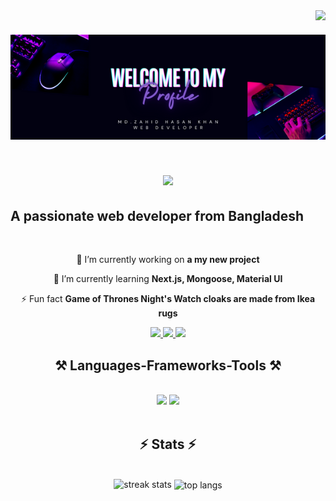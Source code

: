 
<img align="right" src="https://visitor-badge.laobi.icu/badge?page_id=page.id=jahidkhan12xx.jahidkhan12xx" />


<h1 align="center">
    <img style = "width:100vw" src="https://raw.githubusercontent.com/jahidkhan12xx/jahidkhan12xx/main/welcome%20to%20MY.png" />
</h1>
<h1 align="center">
    <img style = "width:100vw" src="https://readme-typing-svg.herokuapp.com/?font=Righteous&size=35&center=true&vCenter=true&width=500&height=70&duration=4000&lines=Hi+There!+👋;+I'm+Zahid+Khan!;" />
</h1>

## A passionate web developer from Bangladesh



<div align="center">

    
<br/>
    


    
 🔭 I’m currently working on **a my new project**
 
 🌱 I’m currently learning **Next.js, Mongoose, Material UI**

⚡ Fun fact **Game of Thrones Night's Watch cloaks are made from Ikea rugs**

 
  <a href="mailto:jahidkhan12xx@gmail.com">
    <img src="https://img.shields.io/badge/Gmail-333333?style=for-the-badge&logo=gmail&logoColor=red" />
  </a>
  <a href="https://www.linkedin.com/in/md-zahid-hasan-khan-8a38711a6" target="_blank">
    <img src="https://img.shields.io/badge/LinkedIn-0077B5?style=for-the-badge&logo=linkedin&logoColor=white" target="_blank" />
  </a>
  <a href="https://github.com/jahidkhan12xx" target="_blank">
     <img src="https://img.shields.io/badge/Portfolio-FF5722?style=for-the-badge&logo=todoist&logoColor=white" target="_blank" /> <!-- sqlite, safari, google-chrome are other good icon options -->
  </a>
</div>


 
<h2 align="center">⚒️ Languages-Frameworks-Tools ⚒️</h2>
<br/>
<div align="center">
    <img src="https://skillicons.dev/icons?i=react,bootstrap,mui,html,css,vscode,github,figma,tailwind,git" />
    <img src="https://skillicons.dev/icons?i=nodejs,javascript,express,firebase,mongodb" /><br>
</div>

<br/>






<h2 align="center">⚡ Stats ⚡</h2>
<br>
<div align=center>
  <img width="50%" src="https://github-readme-streak-stats-salesp07.vercel.app/?user=jahidkhan12xx&count_private=true&theme=react&border_radius=10" alt="streak stats"/>
  <img width="50%" align="center" src="https://github-readme-stats-salesp07.vercel.app/api/top-langs/?username=jahidkhan12xx&hide=HTML&langs_count=8&layout=compact&theme=react&border_radius=10&size_weight=0.5&count_weight=0.5&exclude_repo=github-readme-stats" alt="top langs" />
</div>

<br/><br/>




